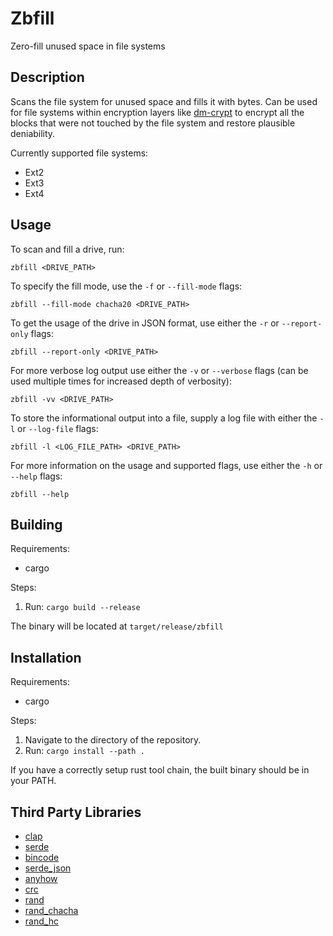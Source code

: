 # Zbfill

Zero-fill unused space in file systems

## Description

Scans the file system for unused space and fills it with bytes.
Can be used for file systems within encryption layers like [dm-crypt](https://wiki.archlinux.org/title/Dm-crypt) to encrypt all the blocks that were not touched by the file system and restore plausible deniability.

Currently supported file systems:
- Ext2
- Ext3
- Ext4

## Usage

To scan and fill a drive, run:
```
zbfill <DRIVE_PATH>
```

To specify the fill mode, use the `-f` or `--fill-mode` flags:
```
zbfill --fill-mode chacha20 <DRIVE_PATH>
```

To get the usage of the drive in JSON format, use either the `-r` or `--report-only` flags:
```
zbfill --report-only <DRIVE_PATH>
```

For more verbose log output use either the `-v` or `--verbose` flags (can be used multiple times for increased depth of verbosity):
```
zbfill -vv <DRIVE_PATH>
```

To store the informational output into a file, supply a log file with either the `-l` or `--log-file` flags:
```
zbfill -l <LOG_FILE_PATH> <DRIVE_PATH>
```

For more information on the usage and supported flags, use either the `-h` or `--help` flags:
```
zbfill --help
```

## Building

Requirements:
- cargo

Steps:
1. Run: `cargo build --release`

The binary will be located at `target/release/zbfill`

## Installation

Requirements:
- cargo

Steps:
1. Navigate to the directory of the repository.
2. Run: `cargo install --path .`

If you have a correctly setup rust tool chain, the built binary should be in your PATH.

## Third Party Libraries

- [clap](https://crates.io/crates/clap)
- [serde](https://crates.io/crates/serde)
- [bincode](https://crates.io/crates/bincode)
- [serde_json](https://crates.io/crates/serde_json)
- [anyhow](https://crates.io/crates/anyhow)
- [crc](https://crates.io/crates/crc)
- [rand](https://crates.io/crates/rand)
- [rand_chacha](https://crates.io/crates/rand_chacha)
- [rand_hc](https://crates.io/crates/rand_hc)
